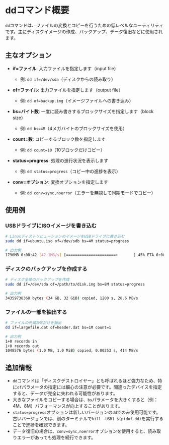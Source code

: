 # ddコマンド概要

`dd`コマンドは、ファイルの変換とコピーを行うための低レベルなユーティリティです。主にディスクイメージの作成、バックアップ、データ復旧などに使用されます。

## 主なオプション

- **if=ファイル**: 入力ファイルを指定します（input file）
  - 例: `dd if=/dev/sda`（ディスクからの読み取り）

- **of=ファイル**: 出力ファイルを指定します（output file）
  - 例: `dd of=backup.img`（イメージファイルへの書き込み）

- **bs=バイト数**: 一度に読み書きするブロックサイズを指定します（block size）
  - 例: `dd bs=4M`（4メガバイトのブロックサイズを使用）

- **count=数**: コピーするブロック数を指定します
  - 例: `dd count=10`（10ブロックだけコピー）

- **status=progress**: 処理の進行状況を表示します
  - 例: `dd status=progress`（コピー中の進捗を表示）

- **conv=オプション**: 変換オプションを指定します
  - 例: `dd conv=sync,noerror`（エラーを無視して同期モードでコピー）

## 使用例

### USBドライブにISOイメージを書き込む
```bash
# LinuxディストリビューションのイメージをUSBドライブに書き込む
sudo dd if=ubuntu.iso of=/dev/sdb bs=4M status=progress

# 出力例
1790MB 0:00:42 [42.1MB/s] [======================>       ] 45% ETA 0:00:51
```

### ディスクのバックアップを作成する
```bash
# ディスク全体のバックアップを作成
sudo dd if=/dev/sda of=/path/to/disk.img bs=8M status=progress

# 出力例
34359738368 bytes (34 GB, 32 GiB) copied, 1200 s, 28.6 MB/s
```

### ファイルの一部を抽出する
```bash
# ファイルの先頭1MBだけを抽出
dd if=largefile.dat of=header.dat bs=1M count=1

# 出力例
1+0 records in
1+0 records out
1048576 bytes (1.0 MB, 1.0 MiB) copied, 0.00253 s, 414 MB/s
```

## 追加情報

- `dd`コマンドは「ディスクデストロイヤー」とも呼ばれるほど強力なため、特に`of`パラメータの指定には細心の注意が必要です。間違ったデバイスを指定すると、データが完全に失われる可能性があります。
- 大きなファイルをコピーする場合は、`bs`パラメータを大きくすると（例：4M、8M）パフォーマンスが向上することがあります。
- `status=progress`オプションは新しいバージョンの`dd`でのみ使用可能です。古いバージョンでは、別のターミナルで`kill -USR1 $(pidof dd)`を実行することで進捗を確認できます。
- データ復旧の場合は、`conv=sync,noerror`オプションを使用すると、読み取りエラーがあっても処理を続行できます。